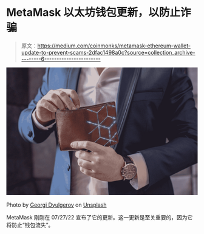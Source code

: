 # MetaMask 以太坊钱包更新，以防止诈骗

> 原文：<https://medium.com/coinmonks/metamask-ethereum-wallet-update-to-prevent-scams-2dfac1498a0c?source=collection_archive---------6----------------------->

![](img/fa9f2256bfbb97215c17b98591f85aa4.png)

Photo by [Georgi Dyulgerov](https://unsplash.com/@webtechsmart?utm_source=medium&utm_medium=referral) on [Unsplash](https://unsplash.com?utm_source=medium&utm_medium=referral)

MetaMask 刚刚在 07/27/22 宣布了它的更新。这一更新是至关重要的，因为它将防止“钱包流失”。